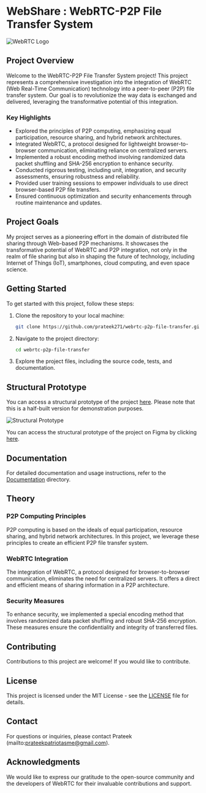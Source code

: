 # WebShare : WebRTC-P2P File Transfer System

![WebRTC Logo](https://www.gstatic.com/devrel-devsite/prod/v7101fe1ae309bf6f8b73931812f2304140fb851e33f225a68507501988007b93/webrtc/images/lockup.svg)

## Project Overview

Welcome to the WebRTC-P2P File Transfer System project! This project represents a comprehensive investigation into the integration of WebRTC (Web Real-Time Communication) technology into a peer-to-peer (P2P) file transfer system. Our goal is to revolutionize the way data is exchanged and delivered, leveraging the transformative potential of this integration.

### Key Highlights

- Explored the principles of P2P computing, emphasizing equal participation, resource sharing, and hybrid network architectures.
- Integrated WebRTC, a protocol designed for lightweight browser-to-browser communication, eliminating reliance on centralized servers.
- Implemented a robust encoding method involving randomized data packet shuffling and SHA-256 encryption to enhance security.
- Conducted rigorous testing, including unit, integration, and security assessments, ensuring robustness and reliability.
- Provided user training sessions to empower individuals to use direct browser-based P2P file transfers.
- Ensured continuous optimization and security enhancements through routine maintenance and updates.

## Project Goals

My project serves as a pioneering effort in the domain of distributed file sharing through Web-based P2P mechanisms. It showcases the transformative potential of WebRTC and P2P integration, not only in the realm of file sharing but also in shaping the future of technology, including Internet of Things (IoT), smartphones, cloud computing, and even space science.

## Getting Started

To get started with this project, follow these steps:

1. Clone the repository to your local machine:

   ```bash
   git clone https://github.com/prateek271/webrtc-p2p-file-transfer.git
   ```

2. Navigate to the project directory:

   ```bash
   cd webrtc-p2p-file-transfer
   ```

3. Explore the project files, including the source code, tests, and documentation.

## Structural Prototype

You can access a structural prototype of the project [here](link-to-prototype). Please note that this is a half-built version for demonstration purposes.

![Structural Prototype](https://github.com/praTeek271/WebShare/blob/main/layput.png)

You can access the structural prototype of the project on Figma by clicking [here](https://www.figma.com/file/MJxsrwN5fHwqGgoClc9oJn/WebShare?type=design&node-id=3%3A2&mode=design&t=3KaafF2tGqWz1UAH-1).


## Documentation

For detailed documentation and usage instructions, refer to the [Documentation](docs/) directory.

## Theory

### P2P Computing Principles

P2P computing is based on the ideals of equal participation, resource sharing, and hybrid network architectures. In this project, we leverage these principles to create an efficient P2P file transfer system.

### WebRTC Integration

The integration of WebRTC, a protocol designed for browser-to-browser communication, eliminates the need for centralized servers. It offers a direct and efficient means of sharing information in a P2P architecture.

### Security Measures

To enhance security, we implemented a special encoding method that involves randomized data packet shuffling and robust SHA-256 encryption. These measures ensure the confidentiality and integrity of transferred files.

## Contributing

Contributions to this project are welcome! If you would like to contribute.

## License

This project is licensed under the MIT License - see the [LICENSE](LICENSE) file for details.

## Contact

For questions or inquiries, please contact Prateek (mailto:prateekpatriotasme@gmail.com).

## Acknowledgments

We would like to express our gratitude to the open-source community and the developers of WebRTC for their invaluable contributions and support.
